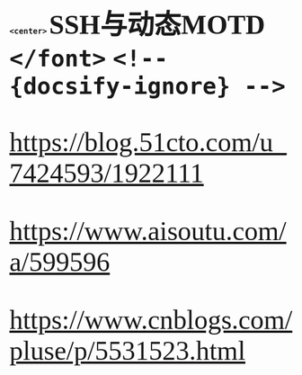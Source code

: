 ### `<center>` <font size=34 face="STKaiti"> SSH与动态MOTD  `</font>`    `<!-- {docsify-ignore} -->`

https://blog.51cto.com/u_7424593/1922111

https://www.aisoutu.com/a/599596

https://www.cnblogs.com/pluse/p/5531523.html
